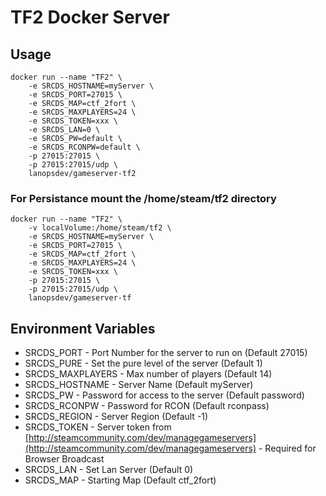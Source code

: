# TF2 Docker Server

## Usage

```
docker run --name "TF2" \
	-e SRCDS_HOSTNAME=myServer \
	-e SRCDS_PORT=27015 \
	-e SRCDS_MAP=ctf_2fort \
	-e SRCDS_MAXPLAYERS=24 \
	-e SRCDS_TOKEN=xxx \
	-e SRCDS_LAN=0 \
	-e SRCDS_PW=default \
	-e SRCDS_RCONPW=default \
	-p 27015:27015 \
	-p 27015:27015/udp \
	lanopsdev/gameserver-tf2
```

### For Persistance mount the /home/steam/tf2 directory

```
docker run --name "TF2" \
	-v localVolume:/home/steam/tf2 \
	-e SRCDS_HOSTNAME=myServer \
	-e SRCDS_PORT=27015 \
	-e SRCDS_MAP=ctf_2fort \
	-e SRCDS_MAXPLAYERS=24 \
	-e SRCDS_TOKEN=xxx \
	-p 27015:27015 \
	-p 27015:27015/udp \
	lanopsdev/gameserver-tf
```


## Environment Variables

* SRCDS_PORT - Port Number for the server to run on (Default 27015)
* SRCDS_PURE - Set the pure level of the server (Default 1)
* SRCDS_MAXPLAYERS - Max number of players (Default 14)
* SRCDS_HOSTNAME - Server Name (Default myServer)
* SRCDS_PW - Password for access to the server (Default password)
* SRCDS_RCONPW - Password for RCON (Default rconpass)
* SRCDS_REGION - Server Region (Default -1)
* SRCDS_TOKEN - Server token from [http://steamcommunity.com/dev/managegameservers](http://steamcommunity.com/dev/managegameservers) - Required for Browser Broadcast
* SRCDS_LAN - Set Lan Server (Default 0)
* SRCDS_MAP - Starting Map (Default ctf_2fort)